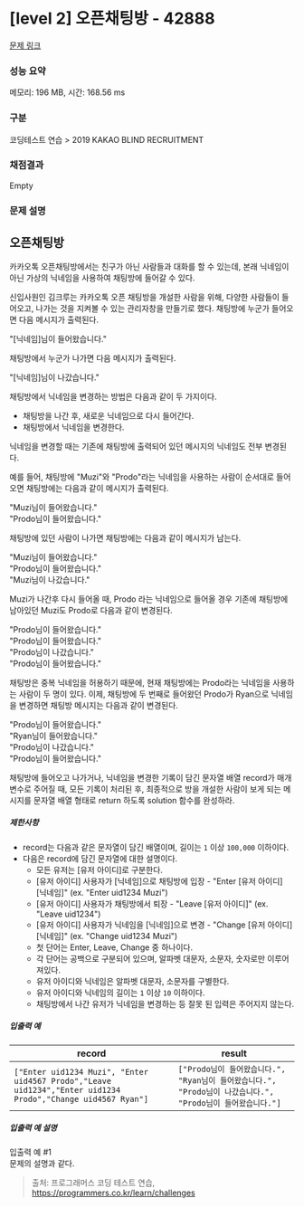 # [level 2] 오픈채팅방 - 42888 

[문제 링크](https://school.programmers.co.kr/learn/courses/30/lessons/42888) 

### 성능 요약

메모리: 196 MB, 시간: 168.56 ms

### 구분

코딩테스트 연습 > 2019 KAKAO BLIND RECRUITMENT

### 채점결과

Empty

### 문제 설명

<h2>오픈채팅방</h2>

<p>카카오톡 오픈채팅방에서는 친구가 아닌 사람들과 대화를 할 수 있는데, 본래 닉네임이 아닌 가상의 닉네임을 사용하여 채팅방에 들어갈 수 있다.</p>

<p>신입사원인 김크루는 카카오톡 오픈 채팅방을 개설한 사람을 위해, 다양한 사람들이 들어오고, 나가는 것을 지켜볼 수 있는 관리자창을 만들기로 했다. 채팅방에 누군가 들어오면 다음 메시지가 출력된다.</p>

<p>"[닉네임]님이 들어왔습니다."</p>

<p>채팅방에서 누군가 나가면 다음 메시지가 출력된다.</p>

<p>"[닉네임]님이 나갔습니다."</p>

<p>채팅방에서 닉네임을 변경하는 방법은 다음과 같이 두 가지이다.</p>

<ul>
<li>채팅방을 나간 후, 새로운 닉네임으로 다시 들어간다.</li>
<li>채팅방에서 닉네임을 변경한다.</li>
</ul>

<p>닉네임을 변경할 때는 기존에 채팅방에 출력되어 있던 메시지의 닉네임도 전부 변경된다. </p>

<p>예를 들어, 채팅방에 "Muzi"와 "Prodo"라는 닉네임을 사용하는 사람이 순서대로 들어오면 채팅방에는 다음과 같이 메시지가 출력된다.</p>

<p>"Muzi님이 들어왔습니다."<br>
"Prodo님이 들어왔습니다."</p>

<p>채팅방에 있던 사람이 나가면 채팅방에는 다음과 같이 메시지가 남는다.</p>

<p>"Muzi님이 들어왔습니다."<br>
"Prodo님이 들어왔습니다."<br>
"Muzi님이 나갔습니다."</p>

<p>Muzi가 나간후 다시 들어올 때, Prodo 라는 닉네임으로 들어올 경우 기존에 채팅방에 남아있던 Muzi도 Prodo로 다음과 같이 변경된다.</p>

<p>"Prodo님이 들어왔습니다."<br>
"Prodo님이 들어왔습니다."<br>
"Prodo님이 나갔습니다."<br>
"Prodo님이 들어왔습니다."</p>

<p>채팅방은 중복 닉네임을 허용하기 때문에, 현재 채팅방에는 Prodo라는 닉네임을 사용하는 사람이 두 명이 있다. 이제, 채팅방에 두 번째로 들어왔던 Prodo가 Ryan으로 닉네임을 변경하면 채팅방 메시지는 다음과 같이 변경된다.</p>

<p>"Prodo님이 들어왔습니다."<br>
"Ryan님이 들어왔습니다."<br>
"Prodo님이 나갔습니다."<br>
"Prodo님이 들어왔습니다."</p>

<p>채팅방에 들어오고 나가거나, 닉네임을 변경한 기록이 담긴 문자열 배열 record가 매개변수로 주어질 때, 모든 기록이 처리된 후, 최종적으로 방을 개설한 사람이 보게 되는 메시지를 문자열 배열 형태로 return 하도록 solution 함수를 완성하라.</p>

<h5>제한사항</h5>

<ul>
<li>record는 다음과 같은 문자열이 담긴 배열이며, 길이는 <code>1</code> 이상 <code>100,000</code> 이하이다.</li>
<li>다음은 record에 담긴 문자열에 대한 설명이다.

<ul>
<li>모든 유저는 [유저 아이디]로 구분한다.</li>
<li>[유저 아이디] 사용자가 [닉네임]으로 채팅방에 입장 - "Enter [유저 아이디] [닉네임]" (ex. "Enter uid1234 Muzi")</li>
<li>[유저 아이디] 사용자가 채팅방에서 퇴장 - "Leave [유저 아이디]" (ex. "Leave uid1234")</li>
<li>[유저 아이디] 사용자가 닉네임을 [닉네임]으로 변경 - "Change [유저 아이디] [닉네임]" (ex. "Change uid1234 Muzi")</li>
<li>첫 단어는 Enter, Leave, Change 중 하나이다.</li>
<li>각 단어는 공백으로 구분되어 있으며, 알파벳 대문자, 소문자, 숫자로만 이루어져있다.</li>
<li>유저 아이디와 닉네임은 알파벳 대문자, 소문자를 구별한다.</li>
<li>유저 아이디와 닉네임의 길이는 <code>1</code> 이상 <code>10</code> 이하이다.</li>
<li>채팅방에서 나간 유저가 닉네임을 변경하는 등 잘못 된 입력은 주어지지 않는다.</li>
</ul></li>
</ul>

<h5>입출력 예</h5>
<table class="table">
        <thead><tr>
<th>record</th>
<th>result</th>
</tr>
</thead>
        <tbody><tr>
<td><code>["Enter uid1234 Muzi", "Enter uid4567 Prodo","Leave uid1234","Enter uid1234 Prodo","Change uid4567 Ryan"]</code></td>
<td><code>["Prodo님이 들어왔습니다.", "Ryan님이 들어왔습니다.", "Prodo님이 나갔습니다.", "Prodo님이 들어왔습니다."]</code></td>
</tr>
</tbody>
      </table>
<h5>입출력 예 설명</h5>

<p>입출력 예 #1<br>
문제의 설명과 같다.</p>


> 출처: 프로그래머스 코딩 테스트 연습, https://programmers.co.kr/learn/challenges